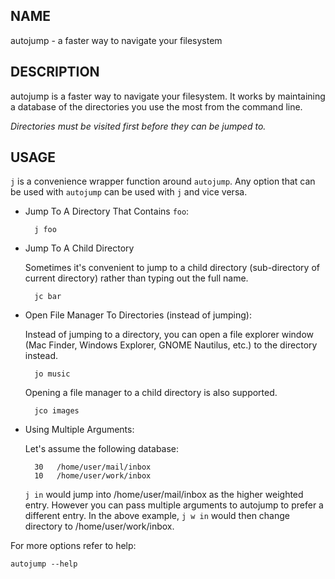 NAME
----

autojump - a faster way to navigate your filesystem

DESCRIPTION
-----------

autojump is a faster way to navigate your filesystem. It works by maintaining a
database of the directories you use the most from the command line.

*Directories must be visited first before they can be jumped to.*

USAGE
-----

`j` is a convenience wrapper function around `autojump`. Any option that can
be used with `autojump` can be used with `j` and vice versa.

- Jump To A Directory That Contains `foo`:

        j foo

- Jump To A Child Directory

    Sometimes it's convenient to jump to a child directory (sub-directory of
    current directory) rather than typing out the full name.

        jc bar

- Open File Manager To Directories (instead of jumping):

    Instead of jumping to a directory, you can open a file explorer window (Mac
    Finder, Windows Explorer, GNOME Nautilus, etc.) to the directory instead.

        jo music

    Opening a file manager to a child directory is also supported.

        jco images

- Using Multiple Arguments:

    Let's assume the following database:

        30   /home/user/mail/inbox
        10   /home/user/work/inbox

    `j in` would jump into /home/user/mail/inbox as the higher weighted
    entry. However you can pass multiple arguments to autojump to prefer
    a different entry. In the above example, `j w in` would then change
    directory to /home/user/work/inbox.

For more options refer to help:

    autojump --help
